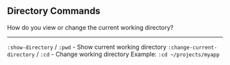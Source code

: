 ## Directory Commands

How do you view or change the current working directory?

---

`:show-directory` / `:pwd` - Show current working directory
`:change-current-directory` / `:cd` - Change working directory
Example: `:cd ~/projects/myapp`

